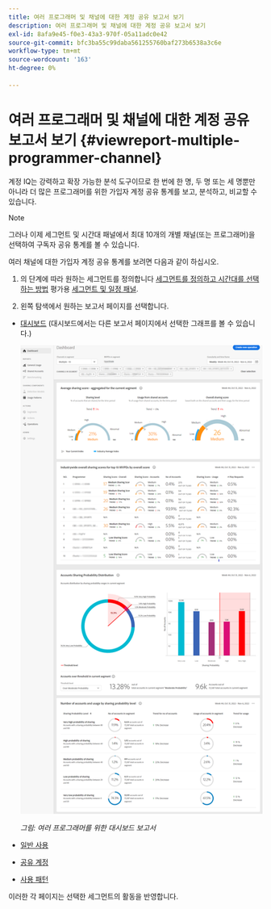 ```yaml
---
title: 여러 프로그래머 및 채널에 대한 계정 공유 보고서 보기
description: 여러 프로그래머 및 채널에 대한 계정 공유 보고서 보기
exl-id: 8afa9e45-f0e3-43a3-970f-05a11adc0e42
source-git-commit: bfc3ba55c99daba561255760baf273b6538a3c6e
workflow-type: tm+mt
source-wordcount: '163'
ht-degree: 0%

---
```


# 여러 프로그래머 및 채널에 대한 계정 공유 보고서 보기 {#viewreport-multiple-programmer-channel}

계정 IQ는 강력하고 확장 가능한 분석 도구이므로 한 번에 한 명, 두 명 또는 세 명뿐만 아니라 더 많은 프로그래머를 위한 가입자 계정 공유 통계를 보고, 분석하고, 비교할 수 있습니다.

>[!NOTE]
>
>그러나 이제 세그먼트 및 시간대 패널에서 최대 10개의 개별 채널(또는 프로그래머)을 선택하여 구독자 공유 통계를 볼 수 있습니다.

여러 채널에 대한 가입자 계정 공유 통계를 보려면 다음과 같이 하십시오.

1. 의 단계에 따라 원하는 세그먼트를 정의합니다 [세그먼트를 정의하고 시간대를 선택하는 방법](/help/AccountIQ/howto-select-segment-timeframe.md) 평가용 [세그먼트 및 일정 패널](/help/AccountIQ/segments-timeframe.md).

1. 왼쪽 탐색에서 원하는 보고서 페이지를 선택합니다.

* [대시보드](/help/AccountIQ/dashboard.md) (대시보드에서는 다른 보고서 페이지에서 선택한 그래프를 볼 수 있습니다.)

   ![](assets/mult-prog-dashboard.png)

   *그림: 여러 프로그래머를 위한 대시보드 보고서*

* [일반 사용](/help/AccountIQ/general-usage-reports.md)

* [공유 계정](/help/AccountIQ/shared-acc-reports.md)

* [사용 패턴](/help/AccountIQ/usage-patterns.md)

이러한 각 페이지는 선택한 세그먼트의 활동을 반영합니다.
